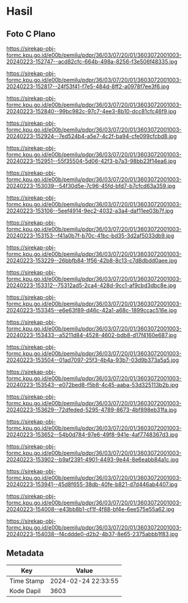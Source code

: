 # Hasil

## Foto C Plano

https://sirekap-obj-formc.kpu.go.id/e00b/pemilu/pdpr/36/03/07/20/01/3603072001003-20240223-152747--acd82cfc-664b-498a-8256-f3e506f48335.jpg

https://sirekap-obj-formc.kpu.go.id/e00b/pemilu/pdpr/36/03/07/20/01/3603072001003-20240223-152817--24f53f41-f7e5-484d-8ff2-a0978f7ee3f6.jpg

https://sirekap-obj-formc.kpu.go.id/e00b/pemilu/pdpr/36/03/07/20/01/3603072001003-20240223-152840--99bc982c-97c7-4ee3-8b10-dcc81cfc46f9.jpg

https://sirekap-obj-formc.kpu.go.id/e00b/pemilu/pdpr/36/03/07/20/01/3603072001003-20240223-152924--7ed524b4-a5e7-4c2f-ba94-cfe099cfcbd8.jpg

https://sirekap-obj-formc.kpu.go.id/e00b/pemilu/pdpr/36/03/07/20/01/3603072001003-20240223-152951--55f35504-5d06-42f3-b7a3-98bb23f14ea6.jpg

https://sirekap-obj-formc.kpu.go.id/e00b/pemilu/pdpr/36/03/07/20/01/3603072001003-20240223-153039--54f30d5e-7c96-45fd-bfd7-b7cfcd63a359.jpg

https://sirekap-obj-formc.kpu.go.id/e00b/pemilu/pdpr/36/03/07/20/01/3603072001003-20240223-153106--5eef4914-9ec2-4032-a3a4-daf11ee03b7f.jpg

https://sirekap-obj-formc.kpu.go.id/e00b/pemilu/pdpr/36/03/07/20/01/3603072001003-20240223-153153--f41a0b7f-b70c-41bc-bd35-3d2af5033db9.jpg

https://sirekap-obj-formc.kpu.go.id/e00b/pemilu/pdpr/36/03/07/20/01/3603072001003-20240223-153229--26bbfb84-1f56-42b8-8c13-c7d8dbdd0aee.jpg

https://sirekap-obj-formc.kpu.go.id/e00b/pemilu/pdpr/36/03/07/20/01/3603072001003-20240223-153312--75312ad5-2ca4-428d-9cc1-af9cbd3dbc8e.jpg

https://sirekap-obj-formc.kpu.go.id/e00b/pemilu/pdpr/36/03/07/20/01/3603072001003-20240223-153345--e6e63f89-d46c-42a1-a68c-1899ccac516e.jpg

https://sirekap-obj-formc.kpu.go.id/e00b/pemilu/pdpr/36/03/07/20/01/3603072001003-20240223-153433--a5211d84-4528-4602-bdb8-d17f4160e687.jpg

https://sirekap-obj-formc.kpu.go.id/e00b/pemilu/pdpr/36/03/07/20/01/3603072001003-20240223-153504--01ad7097-25f3-4b4a-93b7-03d9b373a5a5.jpg

https://sirekap-obj-formc.kpu.go.id/e00b/pemilu/pdpr/36/03/07/20/01/3603072001003-20240223-153543--e072bed8-f5b8-4c45-aaba-53d325113b2b.jpg

https://sirekap-obj-formc.kpu.go.id/e00b/pemilu/pdpr/36/03/07/20/01/3603072001003-20240223-153629--72dfeded-5295-4789-8673-4bf898eb31fa.jpg

https://sirekap-obj-formc.kpu.go.id/e00b/pemilu/pdpr/36/03/07/20/01/3603072001003-20240223-153652--54b0d784-97e6-49f8-941e-4af7748367d3.jpg

https://sirekap-obj-formc.kpu.go.id/e00b/pemilu/pdpr/36/03/07/20/01/3603072001003-20240223-153902--b9af2391-4901-4493-9e44-8e6eabb84a1c.jpg

https://sirekap-obj-formc.kpu.go.id/e00b/pemilu/pdpr/36/03/07/20/01/3603072001003-20240223-153941--45d8f655-38db-40fe-b821-d7d446ab4407.jpg

https://sirekap-obj-formc.kpu.go.id/e00b/pemilu/pdpr/36/03/07/20/01/3603072001003-20240223-154008--e43bb8b1-cf1f-4f88-bf4e-6ee575e55a62.jpg

https://sirekap-obj-formc.kpu.go.id/e00b/pemilu/pdpr/36/03/07/20/01/3603072001003-20240223-154038--f4cddde0-d2b2-4b37-8e65-2375abbb1f83.jpg


## Metadata

| Key        | Value               |
| ---------- | ------------------- |
| Time Stamp | 2024-02-24 22:33:55 |
| Kode Dapil | 3603                |



